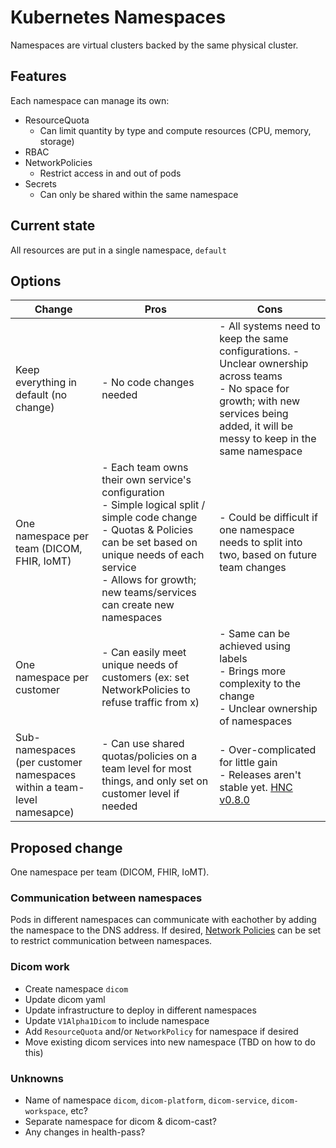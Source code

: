 # Kubernetes Namespaces

Namespaces are virtual clusters backed by the same physical cluster.

## Features

Each namespace can manage its own:
- ResourceQuota
  - Can limit quantity by type and compute resources (CPU, memory, storage)
- RBAC
- NetworkPolicies
  - Restrict access in and out of pods
- Secrets
  - Can only be shared within the same namespace

## Current state

All resources are put in a single namespace, `default`

## Options

| Change | Pros   | Cons |
| ------ | ------  | ------ |
| Keep everything in default (no change) | - No code changes needed | - All systems need to keep the same configurations.  - Unclear ownership across teams <br/> - No space for growth; with new services being added, it will be messy to keep in the same namespace |
| One namespace per team (DICOM, FHIR, IoMT) | - Each team owns their own service's configuration <br/> - Simple logical split / simple code change <br/> - Quotas & Policies can be set based on unique needs of each service <br/> - Allows for growth; new teams/services can create new namespaces  | - Could be difficult if one namespace needs to split into two, based on future team changes |
| One namespace per customer | - Can easily meet unique needs of customers (ex: set NetworkPolicies to refuse traffic from x) | - Same can be achieved using labels <br/> - Brings more complexity to the change <br/> - Unclear ownership of namespaces |
| Sub-namespaces <br/> (per customer namespaces within a team-level namesapce) | - Can use shared quotas/policies on a team level for most things, and only set on customer level if needed | - Over-complicated for little gain <br/> - Releases aren't stable yet. [HNC v0.8.0](https://github.com/kubernetes-sigs/multi-tenancy/releases/tag/hnc-v0.8.0) |

## Proposed change

One namespace per team (DICOM, FHIR, IoMT).

### Communication between namespaces

Pods in different namespaces can communicate with eachother by adding the namespace to the DNS address. If desired, [Network Policies](https://kubernetes.io/docs/concepts/services-networking/network-policies/) can be set to restrict communication between namespaces.

### Dicom work

- Create namespace `dicom`
- Update dicom yaml
- Update infrastructure to deploy in different namespaces
- Update `V1Alpha1Dicom` to include namespace
- Add `ResourceQuota` and/or `NetworkPolicy` for namespace if desired
- Move existing dicom services into new namespace (TBD on how to do this)

### Unknowns

- Name of namespace `dicom`, `dicom-platform`, `dicom-service`, `dicom-workspace`, etc?
- Separate namespace for dicom & dicom-cast?
- Any changes in health-pass?


